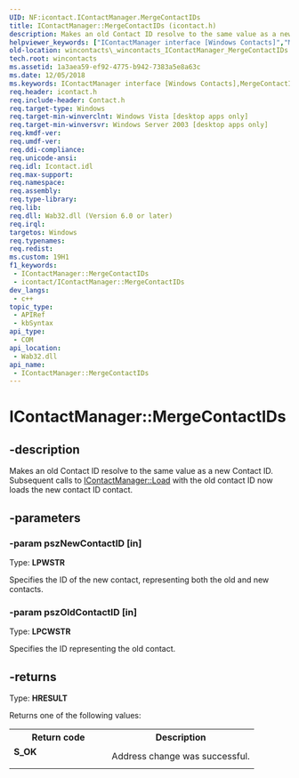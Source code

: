 ```yaml
---
UID: NF:icontact.IContactManager.MergeContactIDs
title: IContactManager::MergeContactIDs (icontact.h)
description: Makes an old Contact ID resolve to the same value as a new Contact ID. Subsequent calls to IContactManager::Load with the old contact ID now loads the new contact ID contact.
helpviewer_keywords: ["IContactManager interface [Windows Contacts]","MergeContactIDs method","IContactManager.MergeContactIDs","IContactManager::MergeContactIDs","MergeContactIDs","MergeContactIDs method [Windows Contacts]","MergeContactIDs method [Windows Contacts]","IContactManager interface","_wincontacts_IContactManager_MergeContactIDs","icontact/IContactManager::MergeContactIDs","wincontacts._wincontacts_IContactManager_MergeContactIDs"]
old-location: wincontacts\_wincontacts_IContactManager_MergeContactIDs.htm
tech.root: wincontacts
ms.assetid: 1a3aea59-ef92-4775-b942-7383a5e8a63c
ms.date: 12/05/2018
ms.keywords: IContactManager interface [Windows Contacts],MergeContactIDs method, IContactManager.MergeContactIDs, IContactManager::MergeContactIDs, MergeContactIDs, MergeContactIDs method [Windows Contacts], MergeContactIDs method [Windows Contacts],IContactManager interface, _wincontacts_IContactManager_MergeContactIDs, icontact/IContactManager::MergeContactIDs, wincontacts._wincontacts_IContactManager_MergeContactIDs
req.header: icontact.h
req.include-header: Contact.h
req.target-type: Windows
req.target-min-winverclnt: Windows Vista [desktop apps only]
req.target-min-winversvr: Windows Server 2003 [desktop apps only]
req.kmdf-ver: 
req.umdf-ver: 
req.ddi-compliance: 
req.unicode-ansi: 
req.idl: Icontact.idl
req.max-support: 
req.namespace: 
req.assembly: 
req.type-library: 
req.lib: 
req.dll: Wab32.dll (Version 6.0 or later)
req.irql: 
targetos: Windows
req.typenames: 
req.redist: 
ms.custom: 19H1
f1_keywords:
 - IContactManager::MergeContactIDs
 - icontact/IContactManager::MergeContactIDs
dev_langs:
 - c++
topic_type:
 - APIRef
 - kbSyntax
api_type:
 - COM
api_location:
 - Wab32.dll
api_name:
 - IContactManager::MergeContactIDs
---
```


# IContactManager::MergeContactIDs


## -description

Makes an old Contact ID resolve to the same value as a new Contact ID. 
		Subsequent calls to <a href="/previous-versions/windows/desktop/api/icontact/nf-icontact-icontactmanager-load">IContactManager::Load</a> with the old contact ID 
		now loads the new contact ID contact.

## -parameters

### -param pszNewContactID [in]

Type: <b>LPWSTR</b>

Specifies the ID of the new contact, representing both the old and new contacts.

### -param pszOldContactID [in]

Type: <b>LPCWSTR</b>

Specifies the ID representing the old contact.

## -returns

Type: <b>HRESULT</b>

Returns one of the following values:

<table>
<tr>
<th>Return code</th>
<th>Description</th>
</tr>
<tr>
<td width="40%">
<dl>
<dt><b>S_OK</b></dt>
</dl>
</td>
<td width="60%">
Address change was successful. 

</td>
</tr>
</table>

